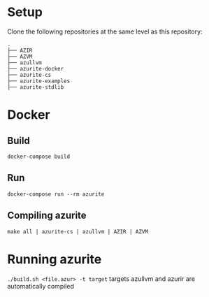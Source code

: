 # Setup

Clone the following repositories at the same level as this repository:
```
.
├── AZIR
├── AZVM
├── azullvm
├── azurite-docker
├── azurite-cs
├── azurite-examples
├── azurite-stdlib
```

# Docker
## Build
`docker-compose build`
## Run
`docker-compose run --rm azurite`
## Compiling azurite
`make all | azurite-cs | azullvm | AZIR | AZVM`
# Running azurite
`./build.sh <file.azur> -t target`
targets azullvm and azurir are automatically compiled
